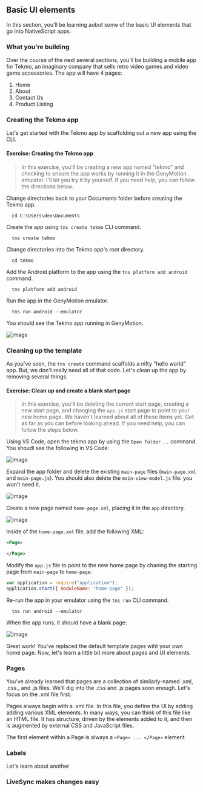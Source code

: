## Basic UI elements

In this section, you'll be learning aobut some of the basic UI elements that go into NativeScript apps. 

### What you're building

Over the course of the next several sections, you'll be building a mobile app for Tekmo, an imaginary company that sells retro video games and video game accessories. The app will have 4 pages:
1. Home
2. About 
3. Contact Us
4. Product Listing

### Creating the Tekmo app

Let's get started with the Tekmo app by scaffolding out a new app using the CLI.

<h4 class="exercise-start">
    <b>Exercise</b>: Creating the Tekmo app
</h4>

> In this exercise, you'll be creating a new app named "tekmo" and checking to ensure the app works by running it in the GenyMotion emulator. I'll let you try it by yourself. If you need help, you can follow the directions below.

Change directories back to your Documents folder before creating the Tekmo app.

```
  cd C:\Users\dev\Documents
```

Create the app using `tns create tekmo` CLI command.

```
  tns create tekmo
```

Change directories into the Tekmo app's root directory.

```
  cd tekmo
```

Add the Android platform to the app using the `tns platform add android` command.

```
  tns platform add android
```

Run the app in the GenyMotion emulator.

```
  tns run android --emulator
```

You should see the Tekmo app running in GenyMotion.

![image](images/chapter3/tekmo-app.PNG)

<div class="exercise-end"></div>

### Cleaning up the template

As you've seen, the `tns create` command scaffolds a nifty "hello world" app. But, we don't really need all of that code. Let's clean up the app by removing several things.

<h4 class="exercise-start">
    <b>Exercise</b>: Clean up and create a blank start page
</h4>

> In this exercise, you'll be deleting the current start page, creating a new start page, and changing the `app.js` start page to point to your new home page. We haven't learned about all of these items yet. Get as far as you can before looking ahead. If you need help, you can follow the steps below.

Using VS Code, open the tekmo app by using the `Open Folder...` command. You shoudl see the following in VS Code:

![image](images/chapter3/code-tekmo-1.PNG)

Expand the app folder and delete the existing `main-page` files (`main-page.xml` and `main-page.js`). You should also delete the `main-view-model.js` file: you won't need it.

![image](images/chapter3/code-tekmo-2.PNG)

Create a new page named `home-page.xml`, placing it in the `app` directory.

![image](images/chapter3/code-tekmo-3.PNG)

Inside of the `home-page.xml` file, add the following XML:

```xml
<Page>

</Page>
``` 

Modify the `app.js` file to point to the new home page by chaning the starting page from `main-page` to `home-page`:

```javascript
var application = require("application");
application.start({ moduleName: "home-page" });
```

Re-run the app in your emulator using the `tns run` CLI command.

```
  tns run android --emulator
```

When the app runs, it should have a blank page:

![image](images/chapter3/code-tekmo-4.PNG)

<div class="exercise-end"></div>

Great work! You've replaced the default template pages wiht your own home page. Now, let's learn a little bit more about pages and UI elements.

### Pages

You've already learned that pages are a collection of similarly-named .xml, .css., and .js files. We'll dig into the .css and .js pages soon enough. Let's focus on the .xml file first.

Pages always begin with a .xml file. In this file, you define the UI by adding adding various XML elements. In many ways, you can think of this file like an HTML file. It has structure, driven by the elements added to it, and then is augmented by external CSS and JavaScript files. 

The first element within a Page is always a `<Page> ... </Page>` element. 

### Labels

Let's learn about another 

### LiveSync makes changes easy

### 